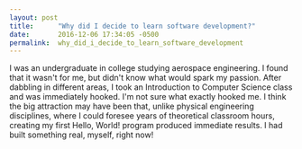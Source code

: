 ```yaml
---
layout: post
title:      "Why did I decide to learn software development?"
date:       2016-12-06 17:34:05 -0500
permalink:  why_did_i_decide_to_learn_software_development
---
```


I was an undergraduate in college studying aerospace engineering.
I found that it wasn't for me, but didn't know what would spark my passion.
After dabbling in different areas, I took an Introduction to Computer Science class and was immediately hooked.
I'm not sure what exactly hooked me. I think the big attraction may have been that, unlike physical engineering disciplines, where I could foresee years of theoretical classroom hours, creating my first Hello, World! program produced immediate results.
I had built something real, myself, right now!

